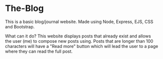 # The-Blog
This is a basic blog/journal website. Made using Node, Express, EJS, CSS and Bootstrap. 

What can it do?
This website displays posts that already exist and allows the user (me) to compose new posts using.
Posts that are longer than 100 characters will have a "Read more" button which will lead the user to a page where they can read the full post.

